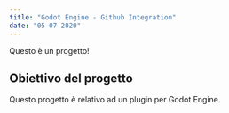 ```yaml
---
title: "Godot Engine - Github Integration"
date: "05-07-2020"
---
```


Questo è un progetto!

## Obiettivo del progetto

Questo progetto è relativo ad un plugin per Godot Engine.